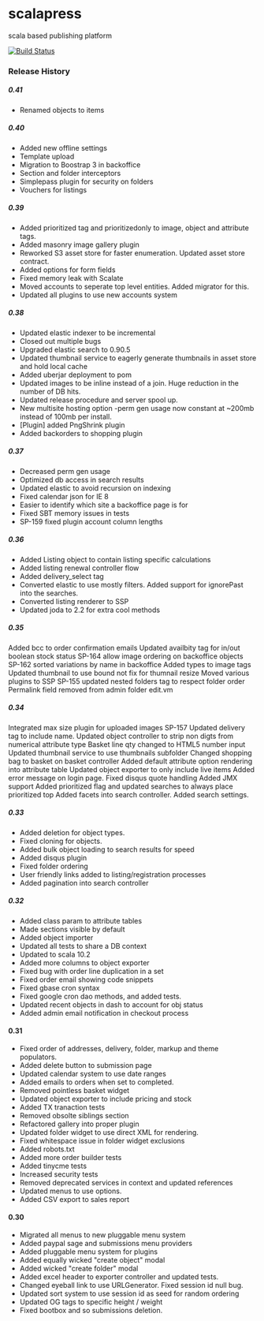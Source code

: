 scalapress
==========

scala based publishing platform

[![Build Status](https://travis-ci.org/sksamuel/scalapress.png)](https://travis-ci.org/sksamuel/scalapress)

### Release History

##### 0.41

* Renamed objects to items

##### 0.40

* Added new offline settings
* Template upload
* Migration to Boostrap 3 in backoffice
* Section and folder interceptors
* Simplepass plugin for security on folders
* Vouchers for listings

##### 0.39

* Added prioritized tag and prioritizedonly to image, object and attribute tags.
* Added masonry image gallery plugin
* Reworked S3 asset store for faster enumeration. Updated asset store contract.
* Added options for form fields
* Fixed memory leak with Scalate
* Moved accounts to seperate top level entities. Added migrator for this.
* Updated all plugins to use new accounts system

##### 0.38
* Updated elastic indexer to be incremental
* Closed out multiple bugs
* Upgraded elastic search to 0.90.5
* Updated thumbnail service to eagerly generate thumbnails in asset store and hold local cache
* Added uberjar deployment to pom
* Updated images to be inline instead of a join. Huge reduction in the number of DB hits.
* Updated release procedure and server spool up.
* New multisite hosting option -perm gen usage now constant at ~200mb instead of 100mb per install.
* [Plugin] added PngShrink plugin
* Added backorders to shopping plugin

##### 0.37
* Decreased perm gen usage
* Optimized db access in search results
* Updated elastic to avoid recursion on indexing
* Fixed calendar json for IE 8
* Easier to identify which site a backoffice page is for
* Fixed SBT memory issues in tests
* SP-159 fixed plugin account column lengths

##### 0.36

* Added Listing object to contain listing specific calculations
* Added listing renewal controller flow
* Added delivery_select tag
* Converted elastic to use mostly filters. Added support for ignorePast into the searches.
* Converted listing renderer to SSP
* Updated joda to 2.2 for extra cool methods

##### 0.35

Added bcc to order confirmation emails
Updated availbity tag for in/out boolean stock status
SP-164 allow image ordering on backoffice objects
SP-162 sorted variations by name in backoffice
Added types to image tags
Updated thumbnail to use bound not fix for thumnail resize
Moved various plugins to SSP
SP-155 updated nested folders tag to respect folder order
Permalink field removed from admin folder edit.vm

##### 0.34

Integrated max size plugin for uploaded images
SP-157 Updated delivery tag to include name.
Updated object controller to strip non digts from numerical attribute type
Basket line qty changed to HTML5 number input
Updated thumbnail service to use thumbnails subfolder
Changed shopping bag to basket on basket controller
Added default attribute option rendering into attribute table
Updated object exporter to only include live items
Added error message on login page.
Fixed disqus quote handling
Added JMX support
Added prioritized flag and updated searches to always place prioritized top
Added facets into search controller. Added search settings.

##### 0.33 
* Added deletion for object types.
* Fixed cloning for objects.
* Added bulk object loading to search results for speed
* Added disqus plugin
* Fixed folder ordering
* User friendly links added to listing/registration processes
* Added pagination into search controller

##### 0.32
* Added class param to attribute tables
* Made sections visible by default
* Added object importer
* Updated all tests to share a DB context
* Updated to scala 10.2
* Added more columns to object exporter
* Fixed bug with order line duplication in a set
* Fixed order email showing code snippets
* Fixed gbase cron syntax
* Fixed google cron dao methods, and added tests.
* Updated recent objects in dash to account for obj status
* Added admin email notification in checkout process

#### 0.31

* Fixed order of addresses, delivery, folder, markup and theme populators.
* Added delete button to submission page
* Updated calendar system to use date ranges
* Added emails to orders when set to completed.
* Removed pointless basket widget
* Updated object exporter to include pricing and stock
* Added TX tranaction tests
* Removed obsolte siblings section
* Refactored gallery into proper plugin
* Updated folder widget to use direct XML for rendering.
* Fixed whitespace issue in folder widget exclusions
* Added robots.txt
* Added more order builder tests
* Added tinycme tests
* Increased security tests
* Removed deprecated services in context and updated references
* Updated menus to use options. 
* Added CSV export to sales report

#### 0.30
* Migrated all menus to new pluggable menu system
* Added paypal sage and submissions menu providers
* Added pluggable menu system for plugins
* Added equally wicked "create object" modal
* Added wicked "create folder" modal
* Added excel header to exporter controller and updated tests.
* Changed eyeball link to use URLGenerator. Fixed session id null bug.
* Updated sort system to use session id as seed for random ordering
* Updated OG tags to specific height / weight
* Fixed bootbox and so submissions deletion.

